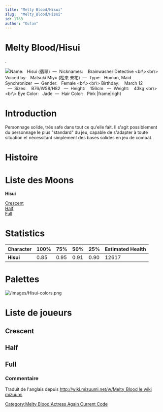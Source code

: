 ```yaml
---
title: "Melty Blood/Hisui"
slug:  "Melty_Blood/Hisui"
id: 1763
author: "Oufan"
---
```


# Melty Blood/Hisui

.

![ **Name:**   Hisui (翡翠)  —  **Nicknames:**    Brainwasher Detective
\<br\\\>\<br\\\> **Voiced by:**   Matsuki Miyu (松来
未祐)  —  **Type:**   Human, Maid Synchronizer  —  **Gender:**   Female
\<br\\\>\<br\\\> **Birthday:**    March 12   —  **Sizes:**   
B76/W58/H82   —  **Height:**    156cm   —  **Weight:**    43kg
\<br\\\>\<br\\\> **Eye Color:**   Jade  —  **Hair Color:**   Pink
\|frame\|right](/images/Hisui1.png " Name:   Hisui (翡翠)  —  Nicknames:    Brainwasher Detective <br\><br\> Voiced by:   Matsuki Miyu (松来 未祐)  —  Type:   Human, Maid Synchronizer  —  Gender:   Female <br\><br\> Birthday:    March 12   —  Sizes:    B76/W58/H82   —  Height:    156cm   —  Weight:    43kg <br\><br\> Eye Color:   Jade  —  Hair Color:   Pink |frame|right")

# Introduction

Personnage solide, très safe dans tout ce qu'elle fait. Il s'agit
possiblement du personnage le plus "standard" du jeu, capable de
s'adapter à toute situation et nécessitant simplement des bases solides
en jeu de combat.

# Histoire

# Liste des Moons

**Hisui**

[Crescent](Melty_Blood/Hisui/Crescent_Moon "wikilink")  
[Half](Melty_Blood/Hisui/Half_Moon "wikilink")  
[Full](Melty_Blood/Hisui/Full_Moon "wikilink")  

# Statistics

| Character | 100% | 75%  | 50%  | 25%  | Estimated Health |
|-----------|------|------|------|------|------------------|
| **Hisui** | 0.85 | 0.95 | 0.91 | 0.90 | 12617            |

# Palettes

![](/images/Hisui-colors.png "/images/Hisui-colors.png")

# Liste de joueurs

## Crescent

## Half

## Full

### Commentaire

Traduit de l'anglais depuis [http://wiki.mizuumi.net/w/Melty_Blood le
wiki
mizuumi](http://wiki.mizuumi.net/w/Melty_Blood_le_wiki_mizuumi "wikilink")

[Category:Melty Blood Actress Again Current
Code](Category:Melty_Blood_Actress_Again_Current_Code "wikilink")
